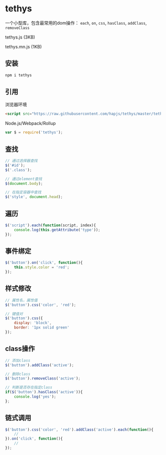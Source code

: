 # tethys 

一个小型库，包含最常用的dom操作： `each`, `on`, `css`, `hasClass`, `addClass`, `removeClass`

tethys.js     (3KB)

tethys.mn.js  (1KB)

## 安装

```bash
npm i tethys
```

## 引用

浏览器环境
```html
<script src="https://raw.githubusercontent.com/hapjs/tethys/master/tethys.min.js"></script>
```

Node.js/Webpack/Rollup

```js
var $ = require('tethys');
```

## 查找

```js
// 通过选择器查找
$('#id');
$('.class');

// 通过element查找
$(document.body);

// 在指定容器中查找
$('style', document.head);
```

## 遍历

```js
$('script').each(function(script, index){
    console.log(this.getAttribute('type'));
});
```

## 事件绑定

```js
$('button').on('click', function(){
    this.style.color = 'red';
});
```

## 样式修改

```js
// 属性名，属性值
$('button').css('color', 'red');

// 键值对
$('button').css({
    display: 'block',
    border: '1px solid green'
});
```

## class操作

```js
// 添加class
$('button').addClass('active');

// 删除class
$('button').removeClass('active');

// 判断是否存在指定class
if($('button').hasClass('active')){
    console.log('yes');
};
```

## 链式调用

```js
$('button').css('color', 'red').addClass('active').each(function(){
    //
}).on('click', function(){
    //
});
```